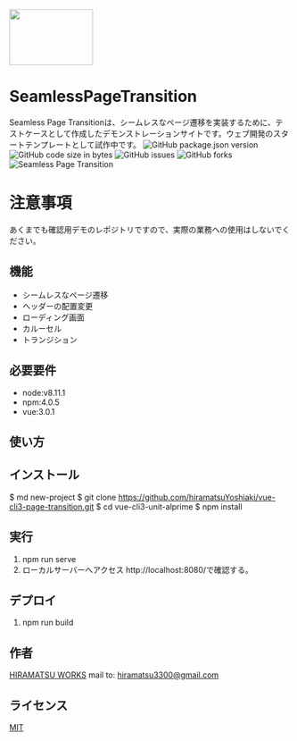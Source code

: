 
<img width=150 height=100  src='https://github.com/hiramatsuYoshiaki/vue-cli3-page-transition/blob/master/docs/img/h-works1200x600black.7ab65215.svg'> 

# SeamlessPageTransition
Seamless Page Transitionは、シームレスなページ遷移を実装するために、テストケースとして作成したデモンストレーションサイトです。ウェブ開発のスタートテンプレートとして試作中です。 
![GitHub package.json version](https://img.shields.io/github/package-json/v/hiramatsuYoshiaki/vue-cli3-page-transition.svg)
![GitHub code size in bytes](https://img.shields.io/github/languages/code-size/hiramatsuYoshiaki/vue-cli3-page-transition.svg) 
![GitHub issues](https://img.shields.io/github/issues/hiramatsuYoshiaki/vue-cli3-page-transition.svg) 
![GitHub forks](https://img.shields.io/github/forks/hiramatsuYoshiaki/vue-cli3-page-transition.svg?style=social)
![Seamless Page Transition](https://github.com/hiramatsuYoshiaki/vue-cli3-page-transition/blob/master/docs/img/page-tran-test1.32bd832b.gif "Seamless Page Transition")
 
 # 注意事項 
あくまでも確認用デモのレポジトリですので、実際の業務への使用はしないでください。 

## 機能
 
- シームレスなページ遷移
- ヘッダーの配置変更
- ローディング画面
- カルーセル
- トランジション
 
## 必要要件
 
- node:v8.11.1 
- npm:4.0.5
- vue:3.0.1
 
## 使い方
 
 
## インストール
 
$ md new-project
$ git clone https://github.com/hiramatsuYoshiaki/vue-cli3-page-transition.git
$ cd vue-cli3-unit-alprime
$ npm install
 
## 実行
 
1. npm run serve
2. ローカルサーバーへアクセス http://localhost:8080/で確認する。
 
## デプロイ
 
1. npm run build

## 作者
 
[HIRAMATSU WORKS](http://tourdehdr.sakuraweb.com/h-works-website/) 
mail to: hiramatsu3300@gmail.com
 
## ライセンス
 
[MIT](http://TomoakiTANAKA.mit-license.org)</blockquote>

